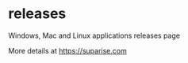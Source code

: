 # releases
Windows, Mac and Linux applications releases page  
  
More details at https://suparise.com
